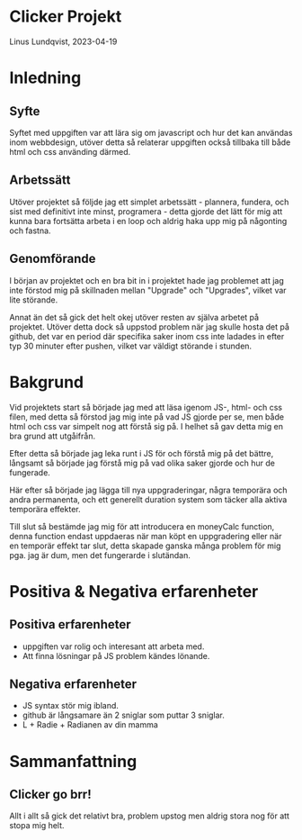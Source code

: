 # Clicker Projekt

Linus Lundqvist, 2023-04-19


# Inledning

## Syfte
Syftet med uppgiften var att lära sig om javascript och hur det kan användas inom webbdesign, utöver detta så relaterar uppgiften också tillbaka till både html och css använding därmed.

## Arbetssätt
Utöver projektet så följde jag ett simplet arbetssätt - plannera, fundera, och sist med definitivt inte minst, programera - detta gjorde det lätt för mig att kunna bara fortsätta arbeta i en loop och aldrig haka upp mig på någonting och fastna.

## Genomförande 
I början av projektet och en bra bit in i projektet hade jag problemet att jag inte förstod mig på skillnaden mellan "Upgrade" och "Upgrades", vilket var lite störande.

Annat än det så gick det helt okej utöver resten av själva arbetet på projektet. Utöver detta dock så uppstod problem när jag skulle hosta det på github, det var en period där specifika saker inom css inte ladades in efter typ 30 minuter efter pushen, vilket var väldigt störande i stunden.

# Bakgrund
Vid projektets start så började jag med att läsa igenom JS-, html- och css filen, med detta så förstod jag mig inte på vad JS gjorde per se, men både html och css var simpelt nog att förstå sig på. I helhet så gav detta mig en bra grund att utgåifrån.

Efter detta så började jag leka runt i JS för och förstå mig på det bättre, långsamt så började jag förstå mig på vad olika saker gjorde och hur de fungerade.

Här efter så började jag lägga till nya uppgraderingar, några temporära och andra permanenta, och ett generellt duration system som täcker alla aktiva temporära effekter.

Till slut så bestämde jag mig för att introducera en moneyCalc function, denna function endast uppdaeras när man köpt en uppgradering eller när en temporär effekt tar slut, detta skapade ganska många problem för mig pga. jag är dum, men det fungerarde i slutändan.

# Positiva & Negativa erfarenheter

## Positiva erfarenheter
* uppgiften var rolig och interesant att arbeta med.
* Att finna lösningar på JS problem kändes lönande.


## Negativa erfarenheter
* JS syntax stör mig ibland.
* github är långsamare än 2 sniglar som puttar 3 sniglar.
* L + Radie + Radianen av din mamma

# Sammanfattning

## Clicker go brr!
Allt i allt så gick det relativt bra, problem upstog men aldrig stora nog för att stopa mig helt.

